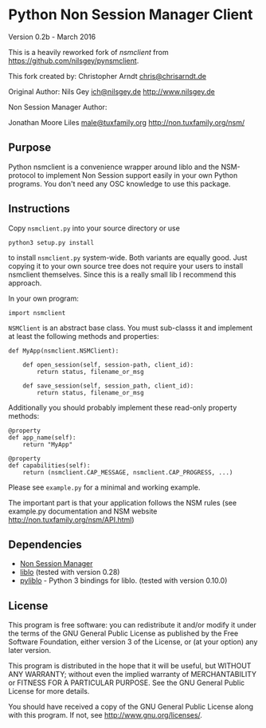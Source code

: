 Python Non Session Manager Client
=================================

Version 0.2b - March 2016

This is a heavily reworked fork of *nsmclient* from
https://github.com/nilsgey/pynsmclient.

This fork created by: Christopher Arndt <chris@chrisarndt.de>

Original Author: Nils Gey ich@nilsgey.de http://www.nilsgey.de

Non Session Manager Author:

Jonathan Moore Liles  <male@tuxfamily.org> http://non.tuxfamily.org/nsm/


Purpose
-------

Python nsmclient is a convenience wrapper around liblo and the NSM-protocol to
implement Non Session support easily in your own Python programs. You don't
need any OSC knowledge to use this package.


Instructions
------------

Copy `nsmclient.py` into your source directory or use

    python3 setup.py install

to install `nsmclient.py` system-wide. Both variants are equally good. Just
copying it to your own source tree does not require your users to install
nsmclient themselves. Since this is a really small lib I recommend this
approach.

In your own program:

    import nsmclient

`NSMClient` is an abstract base class. You must sub-classs it and implement at
least the following methods and properties:

    def MyApp(nsmclient.NSMClient):

        def open_session(self, session-path, client_id):
            return status, filename_or_msg

        def save_session(self, session_path, client_id):
            return status, filename_or_msg

Additionally you should probably implement these read-only property methods:

    @property
    def app_name(self):
        return "MyApp"

    @property
    def capabilities(self):
        return (nsmclient.CAP_MESSAGE, nsmclient.CAP_PROGRESS, ...)

Please see `example.py` for a minimal and working example.

The important part is that your application follows the NSM rules (see
example.py documentation and NSM website http://non.tuxfamily.org/nsm/API.html)


Dependencies
------------

* [Non Session Manager](http://non.tuxfamily.org/nsm/)
* [liblo](http://liblo.sourceforge.net/) (tested with version 0.28)
* [pyliblo](http://das.nasophon.de/pyliblo/) - Python 3 bindings for liblo.
  (tested with version 0.10.0)


License
-------

This program is free software: you can redistribute it and/or modify
it under the terms of the GNU General Public License as published by
the Free Software Foundation, either version 3 of the License, or
(at your option) any later version.

This program is distributed in the hope that it will be useful,
but WITHOUT ANY WARRANTY; without even the implied warranty of
MERCHANTABILITY or FITNESS FOR A PARTICULAR PURPOSE.  See the
GNU General Public License for more details.

You should have received a copy of the GNU General Public License
along with this program.  If not, see <http://www.gnu.org/licenses/>.

